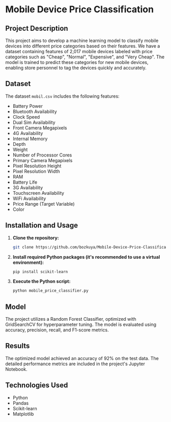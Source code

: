 # Mobile Device Price Classification

## Project Description
This project aims to develop a machine learning model to classify mobile devices into different price categories based on their features. We have a dataset containing features of 2,017 mobile devices labeled with price categories such as "Cheap", "Normal", "Expensive", and "Very Cheap". The model is trained to predict these categories for new mobile devices, enabling store personnel to tag the devices quickly and accurately.

## Dataset
The dataset `mobil.csv` includes the following features:
- Battery Power
- Bluetooth Availability
- Clock Speed
- Dual Sim Availability
- Front Camera Megapixels
- 4G Availability
- Internal Memory
- Depth
- Weight
- Number of Processor Cores
- Primary Camera Megapixels
- Pixel Resolution Height
- Pixel Resolution Width
- RAM
- Battery Life
- 3G Availability
- Touchscreen Availability
- WiFi Availability
- Price Range (Target Variable)
- Color

## Installation and Usage
1. **Clone the repository:**
    ```bash
    git clone https://github.com/bozkuya/Mobile-Device-Price-Classification
    ```

2. **Install required Python packages (it's recommended to use a virtual environment):**
    ```bash
    pip install scikit-learn
    ```

3. **Execute the Python script:**
    ```bash
    python mobile_price_classifier.py
    ```

## Model
The project utilizes a Random Forest Classifier, optimized with GridSearchCV for hyperparameter tuning. The model is evaluated using accuracy, precision, recall, and F1-score metrics.

## Results
The optimized model achieved an accuracy of 92% on the test data. The detailed performance metrics are included in the project's Jupyter Notebook.

## Technologies Used
- Python
- Pandas
- Scikit-learn
- Matplotlib
